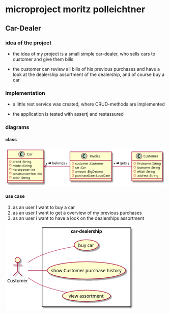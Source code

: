 # microproject moritz polleichtner

## Car-Dealer

### idea of the project
- the idea of my project is a small simple car-dealer, who sells 
cars to customer and give them bills

- the customer can review all bills of his previous purchases and have a look at the 
dealership assortment of the dealership, and of course buy a car

### implementation

- a little rest service was created, where CRUD-methods are implemented

- the application is tested with assertj and restassured

### diagrams
 
#### class

![](./asciidoc/images/cld.png)

#### use case 

1. as an user I want to buy a car
2. as an user I want to get a overview of my previous purchases
3. as an user i want to have a look on the dealerships assortment

![](./asciidoc/images/ucd.png)

